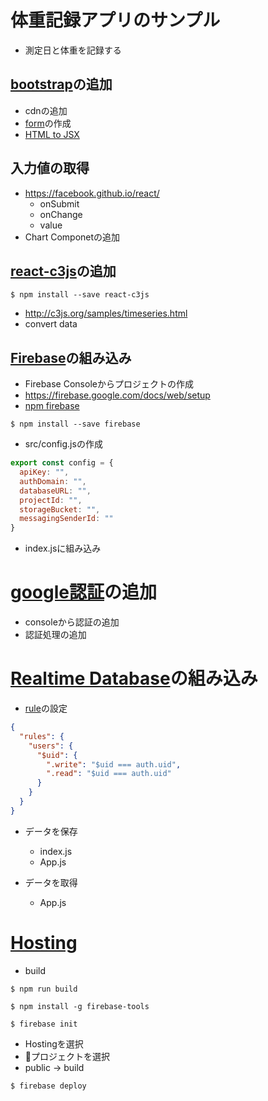 # 体重記録アプリのサンプル
- 測定日と体重を記録する

## [bootstrap](https://v4-alpha.getbootstrap.com/)の追加

- cdnの追加
- [form](https://v4-alpha.getbootstrap.com/components/forms/)の作成
- [HTML to JSX](http://magic.reactjs.net/htmltojsx.htm)

## 入力値の取得

- https://facebook.github.io/react/
  - onSubmit
  - onChange
  - value
- Chart Componetの追加

## [react-c3js](https://www.npmjs.com/package/react-c3js)の追加

```
$ npm install --save react-c3js
```
- http://c3js.org/samples/timeseries.html
- convert data

## [Firebase](https://firebase.google.com/)の組み込み

- Firebase Consoleからプロジェクトの作成
- https://firebase.google.com/docs/web/setup
- [npm firebase](https://www.npmjs.com/package/firebase)

```
$ npm install --save firebase
```
- src/config.jsの作成
```js
export const config = {
  apiKey: "",
  authDomain: "",
  databaseURL: "",
  projectId: "",
  storageBucket: "",
  messagingSenderId: ""
}
```
- index.jsに組み込み

# [google認証](https://firebase.google.com/docs/auth/web/google-signin)の追加

- consoleから認証の追加
- 認証処理の追加
# [Realtime Database](https://firebase.google.com/docs/database/web/start)の組み込み
- [rule](https://firebase.google.com/docs/database/security/)の設定

```json
{
  "rules": {
    "users": {
      "$uid": {
        ".write": "$uid === auth.uid",
        ".read": "$uid === auth.uid"
      }
    }
  }
}
```

- データを保存
  - index.js
  - App.js

- データを取得
  - App.js

# [Hosting](https://firebase.google.com/docs/hosting/)
- build
```
$ npm run build
```

```
$ npm install -g firebase-tools
```

```
$ firebase init
```
- Hostingを選択
- プロジェクトを選択
- public -> build

```
$ firebase deploy
```


